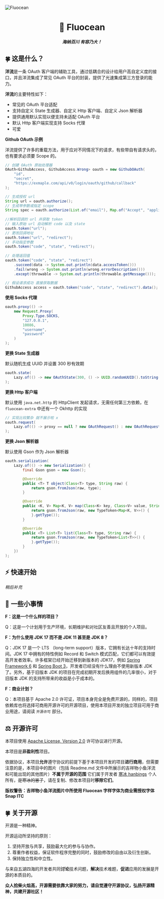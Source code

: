 ![Fluocean](https://picture.hanbings.com/2023/01/06/db6ea1fb54490.png)

<h1 align="center">🌊 Fluocean</h1>
<h5 align="center">海纳百川 有容乃大！</h5>

## 🍀 这是什么？

**洋流**是一条 OAuth 客户端的辅助工具，通过低耦合的设计给用户高自定义度的接口，并且洋流集成了常见 OAuth 平台的封装，提供了光速集成第三方登录的能力。

**洋流**的主要特性如下：

- 常见的 OAuth 平台适配
- 支持自定义 State 生成器、自定义 Http 客户端、自定义 Json 解析器
- 提供通用默认实现以便支持未适配 OAuth 平台
- 默认 Http 客户端实现支持 Socks 代理
- 可爱



**Github OAuth 示例**

洋流提供了许多的重载方法，用于应对不同情况下的请求，有些带自有请求头的，也有要求必须要 Scope 的。

```java
// 创建 OAuth 原始处理器
OAuth<GithubAccess, GithubAccess.Wrong> oauth = new GithubOAuth(
	"id",
	"secret",
	"https://exmaple.com/api/v0/login/oauth/github/callback"
);

// 生成授权 url
String url = oauth.authorize();
// 生成带参数或指定 scope
String spec = oauth.authorize(List.of("email"), Map.of("Accept", "application/json"));
        
//解析回调的 url 并获取 token
// 输入原始 url 自动解析 code 以及 state
oauth.token("url");
// 更改回调地址
oauth.token("url", "redirect");
// 手动指定参数
oauth.token("code", "state", "redirect");
        
// 处理返回值
oauth.token("code", "state", "redirect")
	.succeed(data -> System.out.println(data.accessToken()))
	.fail(wrong -> System.out.println(wrong.errorDescription()))
	.except(throwable -> System.out.println(throwable.getMessage()));
        
// 假设请求成功 直接获取数据
GithubAccess access = oauth.token("code", "state", "redirect").data();
```

**使用 Socks 代理**

```java
oauth.proxy(() ->
	new Request.Proxy(
		Proxy.Type.SOCKS,
		"127.0.0.1",
		10086,
		"username",
		"password"
	)
);
```

**更换 State 生成器**

默认随机生成 UUID 并设置 300 秒有效期

```java
oauth.state(
    Lazy.of(() -> new OAuthState(300, () -> UUID.randomUUID().toString()))
);
```

**更换 Http 客户端**

默认使用 `java.net.http` 的 HttpClient 发起请求，无需任何第三方依赖，在 `fluocean-extra` 中还有一个 Okhttp 的实现

```java
// 实现比较繁杂 就不展示啦 x
oauth.request(
    Lazy.of(() -> proxy == null ? new OAuthRequest() : new OAuthRequest(proxy.get()))
);
```

**更换 Json 解析器**

默认使用 Gson 作为 Json 解析器

```java
oauth.serialization(
	Lazy.of(() -> new Serialization() {
		final Gson gson = new Gson();

		@Override
		public <T> T object(Class<T> type, String raw) {
			return gson.fromJson(raw, type);
		}

		@Override
		public <K, V> Map<K, V> map(Class<K> key, Class<V> value, String raw) {
			return gson.fromJson(raw, new TypeToken<Map<K, V>>() {
			}.getType());
		}

		@Override
		public <T> List<T> list(Class<T> type, String raw) {
			return gson.fromJson(raw, new TypeToken<List<T>>() {
			}.getType());
		}
	})
);
```

## ⚡️ 快速开始

*稍后补充*

## 🍉 一些小事情

**F：这是一个什么样的项目？**

Q：这是一个计划用于生产环境，长期维护和对社区友善且开放的个人项目。

**F：为什么使用 JDK 17 而不是 JDK 11 甚至是 JDK 8？**

Q：JDK 17 是一个 LTS （long-term support）版本，它拥有长达十年的支持时间。JDK 17 中拥有的特性例如 Record 和 Switch 模式匹配，它们都可以有效提高开发者效率。许多框架已经开始迁移到新版本的 JDK17，例如 [Spring Framework 6](https://spring.io/blog/2021/09/02/a-java-17-and-jakarta-ee-9-baseline-for-spring-framework-6) 和 [Spring Boot 3](https://spring.io/blog/2022/05/24/preparing-for-spring-boot-3-0)，开发者已经没有什么理由不使用新版本 JDK 了。另外，基于旧版本 JDK 的项目在完成初期开发后换用组件的几率很小，对于旧版本 JDK 的支持所带来的收益是小于成本的。

**F：商业计划？**

Q：本项目基于 Apache 2.0 许可证，项目本身完全是免费开源的，同样的，项目依赖库也将选择可商用开源许可的开源项目，使用本项目开发的独立项目可用于商业用途，请阅读 `开源许可` 部分。


## ⚖ 开源许可

本项目使用 [Apache License, Version 2.0](https://www.apache.org/licenses/LICENSE-2.0.html) 许可协议进行开源。

本项目是**非盈利性**项目。

依据协议，本项目**允许**遵守协议的前提下基于本项目开发的项目**进行商用**，但需要注意的是，本项目中的图片（包括 Readme.md 文件中所展示的吉祥物小鱼洋流和可能出现的其他图片）**不属于开源的范围** 它们属于开发者 [寒冰 hanbings](https://github.com/hanbings) 个人所有，~~是寒冰的崽子~~，请在复制、修改本项目时**移除它们**。

**版权警告：吉祥物小鱼洋流图片中所使用 Fluocean 字样字体为商业需授权字体 Snap ITC**

## 🍀 关于开源

开源是一种精神。

开源运动所坚持的原则：

1. 坚持开放与共享，鼓励最大化的参与与协作。
2. 尊重作者权益，保证软件程序完整的同时，鼓励修改的自由以及衍生创新。
3. 保持独立性和中立性。

与来自五湖四海的开发者共同**讨论**技术问题，**解决**技术难题，**促进**应用的发展是开源的本质目的。

**众人拾柴火焰高，开源需要依靠大家的努力，请自觉遵守开源协议，弘扬开源精神，共建开源社区！**